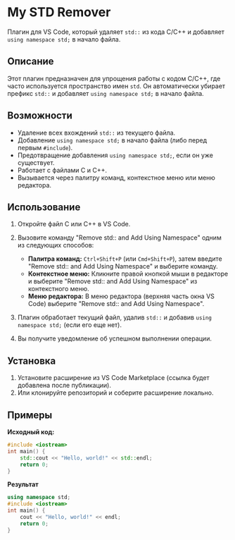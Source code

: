 # My STD Remover

Плагин для VS Code, который удаляет `std::` из кода C/C++ и добавляет `using namespace std;` в начало файла.

## Описание

Этот плагин предназначен для упрощения работы с кодом C/C++, где часто используется пространство имен `std`. Он автоматически убирает префикс `std::` и добавляет `using namespace std;` в начало файла.

## Возможности

*   Удаление всех вхождений `std::` из текущего файла.
*   Добавление `using namespace std;` в начало файла (либо перед первым `#include`).
*   Предотвращение добавления `using namespace std;`, если он уже существует.
*   Работает с файлами C и C++.
*   Вызывается через палитру команд, контекстное меню или меню редактора.

## Использование

1.  Откройте файл C или C++ в VS Code.
2.  Вызовите команду "Remove std:: and Add Using Namespace" одним из следующих способов:
    *   **Палитра команд:** `Ctrl+Shift+P` (или `Cmd+Shift+P`), затем введите "Remove std:: and Add Using Namespace" и выберите команду.
    *   **Контекстное меню:** Кликните правой кнопкой мыши в редакторе и выберите "Remove std:: and Add Using Namespace" из контекстного меню.
    *   **Меню редактора:** В меню редактора (верхняя часть окна VS Code) выберите "Remove std:: and Add Using Namespace".

3.  Плагин обработает текущий файл, удалив `std::` и добавив `using namespace std;` (если его еще нет).
4.  Вы получите уведомление об успешном выполнении операции.

## Установка

1.  Установите расширение из VS Code Marketplace (ссылка будет добавлена после публикации).
2.  Или клонируйте репозиторий и соберите расширение локально.

## Примеры

**Исходный код:**

```cpp
#include <iostream>
int main() {
    std::cout << "Hello, world!" << std::endl;
    return 0;
}
```

**Результат**

```cpp
using namespace std;
#include <iostream>
int main() {
    cout << "Hello, world!" << endl;
    return 0;
}
```